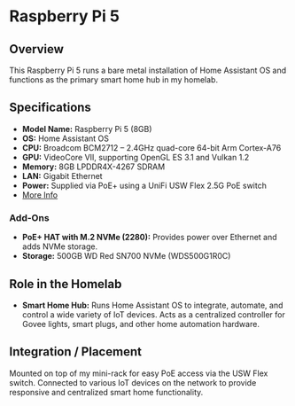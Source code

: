 # Raspberry Pi 5

## Overview

This Raspberry Pi 5 runs a bare metal installation of Home Assistant OS and functions as the primary smart home hub in my homelab.

## Specifications

- **Model Name:** Raspberry Pi 5 (8GB)
- **OS:** Home Assistant OS
- **CPU:** Broadcom BCM2712 – 2.4GHz quad-core 64-bit Arm Cortex-A76
- **GPU:** VideoCore VII, supporting OpenGL ES 3.1 and Vulkan 1.2
- **Memory:** 8GB LPDDR4X-4267 SDRAM
- **LAN:** Gigabit Ethernet
- **Power:** Supplied via PoE+ using a UniFi USW Flex 2.5G PoE switch  
- [More Info](https://www.raspberrypi.com/products/raspberry-pi-5/)

### Add-Ons

- **PoE+ HAT with M.2 NVMe (2280):** Provides power over Ethernet and adds NVMe storage.
- **Storage:** 500GB WD Red SN700 NVMe (WDS500G1R0C)

## Role in the Homelab

- **Smart Home Hub:** Runs Home Assistant OS to integrate, automate, and control a wide variety of IoT devices. Acts as a centralized controller for Govee lights, smart plugs, and other home automation hardware.

## Integration / Placement

Mounted on top of my mini-rack for easy PoE access via the USW Flex switch. Connected to various IoT devices on the network to provide responsive and centralized smart home functionality.
